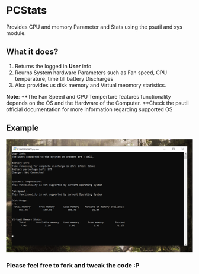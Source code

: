 # PCStats
Provides CPU and memory Parameter and Stats using the psutil and sys module.

## What it does?

1. Returns the logged in **User** info
2. Reurns System hardware Parameters such as Fan speed, CPU temperature, time till battery Discharges
3. Also provides us disk memory and Virtual meomory staristics.

**Note**: 
**The Fan Speed and CPU Temperture features functionality depends on the OS and the Hardware of the Computer.
**Check the psutil official documentation for more information regarding supported OS

## Example
![](/Images/Example_1.png)

### Please feel free to fork and tweak the code :P

